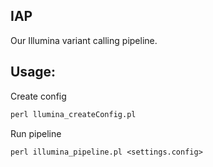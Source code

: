 ## IAP
Our Illumina variant calling pipeline.

## Usage:
Create config
```perl
perl llumina_createConfig.pl
```

Run pipeline
```perl
perl illumina_pipeline.pl <settings.config> 
```
